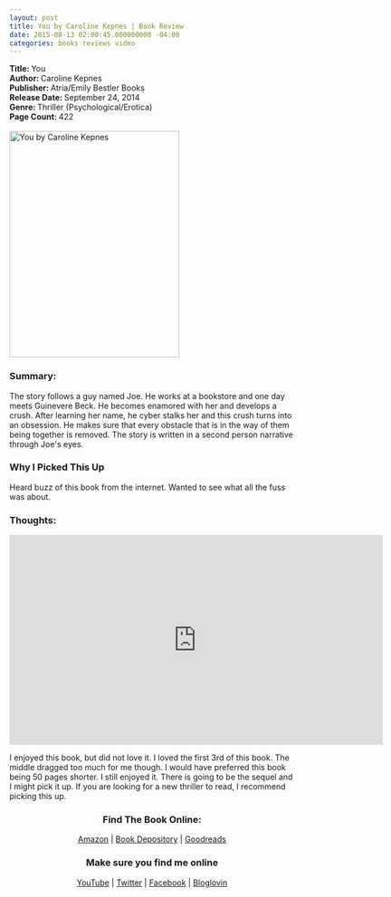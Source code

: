 ```yaml
---
layout: post
title: You by Caroline Kepnes | Book Review
date: 2015-08-13 02:00:45.000000000 -04:00
categories: books reviews video
---
```

<p><strong>Title: </strong>You<br />
<strong>Author: </strong>Caroline Kepnes<br />
<strong>Publisher: </strong>Atria/Emily Bestler Books<br />
<strong>Release Date: </strong>September 24, 2014<br />
<strong>Genre: </strong>Thriller (Psychological/Erotica)<br />
<strong>Page Count: </strong>422<br />
<br />
<img src="http://images.abovethetreeline.com/ea/SS/images/jacket_covers/original/9781476785608_3229d.jpg?width=1000" alt="You by Caroline Kepnes" width="300" height="400"/></p>
<h3>Summary:</h3>
<p>The story follows a guy named Joe. He works at a bookstore and one day meets Guinevere Beck. He becomes enamored with her and develops a crush. After learning her name, he cyber stalks her and this crush turns into an obsession. He makes sure that every obstacle that is in the way of them being together is removed. The story is written in a second person narrative through Joe's eyes.</p>
<h3>Why I Picked This Up</h3>
<p>Heard buzz of this book from the internet. Wanted to see what all the fuss was about.</p>
<h3>Thoughts:</h3>
<iframe width="660" height="371" src="https://www.youtube.com/embed/bY5DNTc3Gek?feature=oembed"
    frameborder="0" allowfullscreen></iframe>
<p>I enjoyed this book, but did not love it. I loved the first 3rd of this book. The middle dragged too much for me though. I would have preferred this book being 50 pages shorter. I still enjoyed it. There is going to be the sequel and I might pick it up. If you are looking for a new thriller to read, I recommend picking this up.</p>
<div style="text-align: center;">
<h3>Find The Book Online:</h3>
<p><a href="http://amzn.to/1JkPZqH">Amazon</a> | <a href="http://www.bookdepository.com/You-Caroline-Kepnes/9781471137358//?a_aid=cdlampley">Book Depository</a> | <a href="https://www.goodreads.com/book/show/23492630-you">Goodreads</a></p>
</div>
<p></p>
<div style="text-align: center;">
<h3>Make sure you find me online</h3>
<p><a href="http://youtube.com/cherielampley">YouTube</a> | <a href="http://twitter.com/thesportsdiva">Twitter</a> | <a href="http://facebook.com/readwithcherie">Facebook</a> | <a href="https://www.bloglovin.com/blogs/cherie-lampley-14391523">Bloglovin</a></p>
</div>
